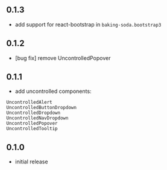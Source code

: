 ## 0.1.3

* add support for react-bootstrap in `baking-soda.bootstrap3`

## 0.1.2

* [bug fix] remove UncontrolledPopover

## 0.1.1

* add uncontrolled components:

```
UncontrolledAlert
UncontrolledButtonDropdown
UncontrolledDropdown
UncontrolledNavDropdown
UncontrolledPopover
UncontrolledTooltip
```

## 0.1.0

* initial release
